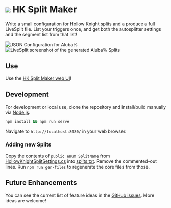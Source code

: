 # ![](src/asset/image/favicon-tiny.png) HK Split Maker

Write a small configuration for Hollow Knight splits and a produce a full LiveSplit file. List your triggers once, and get both the autosplitter settings and the segment list from that list!

![JSON Configuration for Aluba%](./doc/img/aluba.json.PNG)
![LiveSplit screenshot of the generated Aluba% Splits](./doc/img/aluba.lss.PNG)

## Use

Use the [HK Split Maker web UI](https://hksplitmaker.com/)!

## Development

For development or local use, clone the repository and install/build manually via [Node.js](https://nodejs.org/en/).

```sh
npm install && npm run serve
```

Navigate to `http://localhost:8080/` in your web browser.

### Adding new Splits

Copy the contents of `public enum SplitName` from
[HollowKnightSplitSettings.cs](https://github.com/ShootMe/LiveSplit.HollowKnight/blob/master/HollowKnightSplitSettings.cs) into [splits.txt](./src/asset/splits.txt). Remove the commented-out lines. Run `npm run gen-files` to regenerate the core files from those.

## Future Enhancements

You can see the current list of feature ideas in the [GitHub
issues](https://github.com/slaurent22/hk-split-maker/issues?q=is%3Aissue+is%3Aopen+sort%3Aupdated-desc). More ideas are
welcome!
